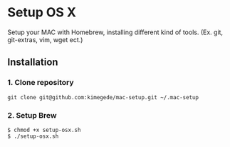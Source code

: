 # Setup OS X

Setup your MAC with Homebrew, installing different kind of tools. (Ex. git, git-extras, vim, wget ect.)

## Installation

### 1. Clone repository
```git clone git@github.com:kimegede/mac-setup.git ~/.mac-setup```

### 2. Setup Brew
```
$ chmod +x setup-osx.sh
$ ./setup-osx.sh
```
